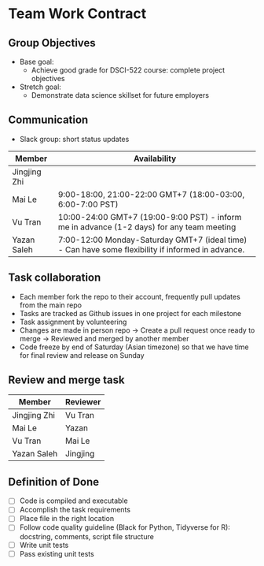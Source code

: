 # Team Work Contract

## Group Objectives
* Base goal:
  * Achieve good grade for DSCI-522 course: complete project objectives
* Stretch goal:
  * Demonstrate data science skillset for future employers

## Communication
* Slack group: short status updates

Member | Availability
-------|---------
Jingjing Zhi|
Mai Le| 9:00-18:00, 21:00-22:00 GMT+7 (18:00-03:00, 6:00-7:00 PST)
Vu Tran| 10:00-24:00 GMT+7 (19:00-9:00 PST) - inform me in advance (1-2 days) for any team meeting
Yazan Saleh| 7:00-12:00 Monday-Saturday GMT+7 (ideal time) - Can have some flexibility if informed in advance.

## Task collaboration
* Each member fork the repo to their account, frequently pull updates from the main repo
* Tasks are tracked as Github issues in one project for each milestone
* Task assignment by volunteering
* Changes are made in person repo -> Create a pull request once ready to merge -> Reviewed and merged by another member
* Code freeze by end of Saturday (Asian timezone) so that we have time for final review and release on Sunday

## Review and merge task

Member | Reviewer
-------|---------
Jingjing Zhi| Vu Tran
Mai Le| Yazan 
Vu Tran| Mai Le
Yazan Saleh| Jingjing

## Definition of Done
- [ ] Code is compiled and executable
- [ ] Accomplish the task requirements
- [ ] Place file in the right location
- [ ] Follow code quality guideline (Black for Python, Tidyverse for R): docstring, comments, script file structure
- [ ] Write unit tests
- [ ] Pass existing unit tests
